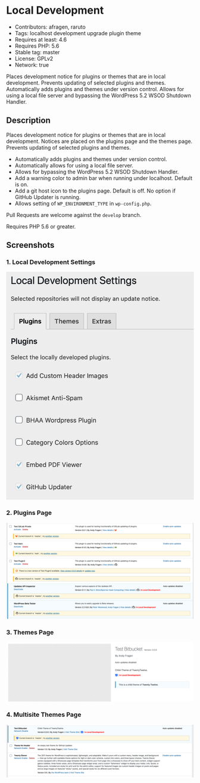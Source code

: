# Local Development
* Contributors: afragen, raruto
* Tags: localhost development upgrade plugin theme
* Requires at least: 4.6
* Requires PHP: 5.6
* Stable tag: master
* License: GPLv2
* Network: true

Places development notice for plugins or themes that are in local development. Prevents updating of selected plugins and themes. Automatically adds plugins and themes under version control. Allows for using a local file server and bypassing the WordPress 5.2 WSOD Shutdown Handler.

## Description
Places development notice for plugins or themes that are in local development. Notices are placed on the plugins page and the themes page. Prevents updating of selected plugins and themes.

* Automatically adds plugins and themes under version control.
* Automatically allows for using a local file server.
* Allows for bypassing the WordPress 5.2 WSOD Shutdown Handler.
* Add a warning color to admin bar when running under localhost. Default is on.
* Add a git host icon to the plugins page. Default is off. No option if GitHub Updater is running.
* Allows setting of `WP_ENVIRONMENT_TYPE` in `wp-config.php`.

Pull Requests are welcome against the `develop` branch.

Requires PHP 5.6 or greater.

## Screenshots

### 1. Local Development Settings
![Local Development Settings](./.wordpress-org/screenshot-1.png)

### 2. Plugins Page
![Plugins Page](./.wordpress-org/screenshot-2.png)

### 3. Themes Page
![Themes Page](./.wordpress-org/screenshot-3.png)

### 4. Multisite Themes Page
![Multisite Themes Page](./.wordpress-org/screenshot-4.png)
